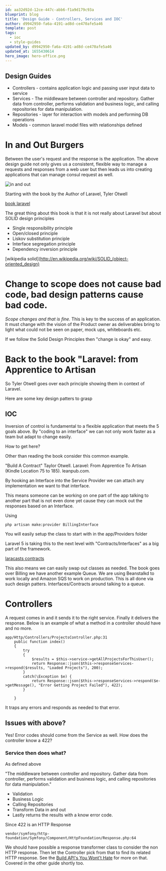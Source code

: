 ```yaml
---
id: aa32d92d-12ce-447c-abb6-f1a9d179c93a
blueprint: blog
title: 'Design Guide - Controllers, Services and IOC'
author: d9942950-fa6a-4191-ad8d-ce470afe5a46
template: post
tags:
  - ioc
  - style-guides
updated_by: d9942950-fa6a-4191-ad8d-ce470afe5a46
updated_at: 1655430614
hero_image: hero-office.png
---
```

Design Guides
---

  - Controllers - contains application logic and passing user input data to service
  - Services - The middleware between controller and repository. Gather data from controller, performs validation and business logic, and calling repositories for data manipulation.
  - Repositories - layer for interaction with models and performing DB operations
  - Models - common laravel model files with relationships defined
  
# In and Out Burgers

Between the user's request and the response is the application. The above design guide not only gives us a consistent, flexible way to manage a requests and responses from a web user but then leads us into creating applications that can manage consul request as well.

![in and out](https://docs.google.com/drawings/d/1D601St_IuaZ8FKW2eXQYqE2vHqZxRRLtmB8eGpQw8Aw/pub?w=761&h=296)


Starting with the book by the Author of Laravel, Tyler Otwell

[book laravel](https://leanpub.com/laravel)

The great thing about this book is that it is not really about Laravel but about SOLID design principles

  * Single responsibility principle
  * Open/closed principle
  * Liskov substitution principle
  * Interface segregation principle
  * Dependency inversion principle

[wikipedia solid](http://en.wikipedia.org/wiki/SOLID_(object-oriented_design)

# Change to scope does not cause bad code, bad design patterns cause bad code.

*Scope changes and that is fine.* This is key to the success of an application. It must change with the vision of the Product owner as deliverables bring to light what could not be seen on paper, mock ups, whiteboards etc.

If we follow the Solid Design Principles then "change is okay" and easy.

# Back to the book "Laravel: from Apprentice to Artisan

So Tyler Otwell goes over each principle showing them in context of Laravel.

Here are some key design patters to grasp

## IOC

Inversion of control is fundamental to a flexible application that meets the 5 goals above. By "coding to an interface" we can not only work faster as a team but adapt to change easily.

How to get here?

Other than reading the book consider this common example. 

"Build A Contract" Taylor Otwell. Laravel: From Apprentice To Artisan (Kindle Location 75 to 185). leanpub.com. 

By hooking an Interface into the Service Provider we can attach any implementation we want to that interface.

This means someone can be working on one part of the app talking to another part that is not even done yet cause they can mock out the responses based on an Interface.

Using 

~~~
php artisan make:provider BillingInterface
~~~
You will easily setup the class to start with in the app/Providers folder

Laravel 5 is taking this to the next level with "Contracts/Interfaces" as a big part of the framework.

[laracasts contracts](https://laracasts.com/series/whats-new-in-laravel-5/episodes/7)


This also means we can easily swap out classes as needed. The book goes over Billing we have another example Queue. We are using Beanstalkd to work locally and Amazon SQS to work on production. This is all done via such design patters. Interfaces/Contracts around talking to a queue.

# Controllers

A request comes in and it sends it to the right service. Finally it delivers the response. Below is an example of what a method in a controller should have and no more.

~~~
app/Http/Controllers/ProjectsController.php:31
    public function index()
    {
        try
        {
            $results = $this->service->getAllProjectsForThisUser();
            return Response::json($this->responseServices->respond($results, "Loaded Projects"), 200);
        }
        catch(\Exception $e) {
            return Response::json($this->responseServices->respond($e->getMessage(), "Error Getting Project Failed"), 422);
        }

    }
~~~

It traps any errors and responds as needed to that error.

## Issues with above?

Yes! Error codes should come from the Service as well. How does the controller know a 422? 

### Service then does what?

As defined above 

"The middleware between controller and repository. Gather data from controller, performs validation and business logic, and calling repositories for data manipulation."

  * Validation
  * Business Logic
  * Calling Repositories
  * Transform Data in and out 
  * Lastly returns the results with a know error code.
  
Since 422 is an HTTP Response 

~~~
vendor/symfony/http-foundation/Symfony/Component/HttpFoundation/Response.php:64
~~~

We should have possible a response transformer class to consider the non HTTP response. Then let the Controller pick from that to find its related HTTP response. See the [Build API's You Wont't Hate](https://leanpub.com/build-apis-you-wont-hate) for more on that. Covered in the other guide shortly too.

